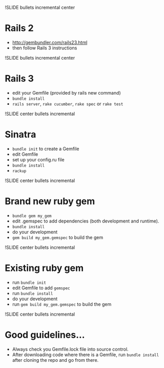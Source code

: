 !SLIDE bullets incremental center
# Rails 2

* <http://gembundler.com/rails23.html>
* then follow Rails 3 instructions

!SLIDE bullets incremental center
# Rails 3

* edit your Gemfile (provided by rails new command)
* `bundle install`
* `rails server`, `rake cucumber`, `rake spec` or `rake test`

!SLIDE center bullets incremental
# Sinatra

* `bundle init` to create a Gemfile
* edit Gemfile
* set up your config.ru file
* `bundle install`
* `rackup`

!SLIDE center bullets incremental
# Brand new ruby gem

* `bundle gem my_gem`
* edit .gemspec to add dependencies (both development and runtime).
* `bundle install`
* do your development
* `gem build my_gem.gemspec` to build the gem

!SLIDE center bullets incremental
# Existing ruby gem

* run `bundle init`
* edit Gemfile to add `gemspec`
* run `bundle install`
* do your development
* run `gem build my_gem.gemspec` to build the gem

!SLIDE center bullets incremental
# Good guidelines... 
* Always check you Gemfile.lock file into source control.
* After downloading code where there is a Gemfile, run `bundle install` after cloning the repo and go from there.